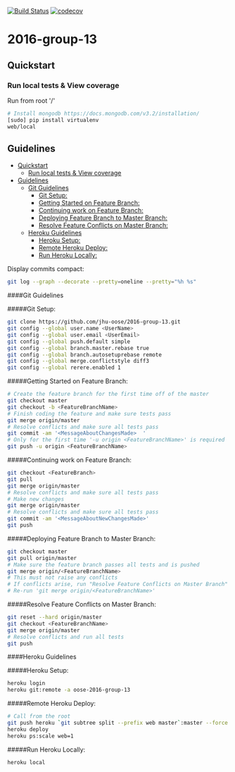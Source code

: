 [![Build Status](https://travis-ci.com/jhu-oose/2016-group-13.svg?token=fuXm9fRdis1gWqh7sYen&branch=master)](https://travis-ci.com/jhu-oose/2016-group-13)
[![codecov](https://codecov.io/gh/mbugrahanc/oose-2016-coverage/branch/master/graph/badge.svg?token=Tika9gx4FK)](https://codecov.io/gh/mbugrahanc/oose-2016-coverage)
# 2016-group-13

## Quickstart
### Run local tests & View coverage
Run from root '/'
```bash
# Install mongodb https://docs.mongodb.com/v3.2/installation/
[sudo] pip install virtualenv
web/local
```

## Guidelines
<!-- TOC START min:2 max:5 link:true update:true -->
  - [Quickstart](#quickstart)
    - [Run local tests & View coverage](#run-local-tests--view-coverage)
  - [Guidelines](#guidelines)
      - [Git Guidelines](#git-guidelines)
        - [Git Setup:](#git-setup--)
        - [Getting Started on Feature Branch:](#getting-started-on-feature-branch--)
        - [Continuing work on Feature Branch:](#continuing-work-on-feature-branch)
        - [Deploying Feature Branch to Master Branch:](#deploying-feature-branch-to-master-branch)
        - [Resolve Feature Conflicts on Master Branch:](#resolve-feature-conflicts-on-master-branch)
      - [Heroku Guidelines](#heroku-guidelines)
        - [Heroku Setup:](#heroku-setup)
        - [Remote Heroku Deploy:](#remote-heroku-deploy)
        - [Run Heroku Locally:](#run-heroku-locally)

<!-- TOC END -->

Display commits compact:
```bash
git log --graph --decorate --pretty=oneline --pretty="%h %s"
```
####Git Guidelines

#####Git Setup:  
```bash
git clone https://github.com/jhu-oose/2016-group-13.git
git config --global user.name <UserName>
git config --global user.email <UserEmail>
git config --global push.default simple
git config --global branch.master.rebase true
git config --global branch.autosetuprebase remote
git config --global merge.conflictstyle diff3
git config --global rerere.enabled 1
```

#####Getting Started on Feature Branch:  
```bash
# Create the feature branch for the first time off of the master  
git checkout master  
git checkout -b <FeatureBranchName>  
# Finish coding the feature and make sure tests pass  
git merge origin/master  
# Resolve conflicts and make sure all tests pass   
git commit -am '<MessageAboutChangesMade>  '
# Only for the first time '-u origin <FeatureBranchName>' is required  
git push -u origin <FeatureBranchName>  
```

#####Continuing work on Feature Branch:
```bash
git checkout <FeatureBranch>  
git pull  
git merge origin/master     
# Resolve conflicts and make sure all tests pass  
# Make new changes  
git merge origin/master  
# Resolve conflicts and make sure all tests pass  
git commit -am '<MessageAboutNewChangesMade>'  
git push
```

#####Deploying Feature Branch to Master Branch:
```bash  
git checkout master
git pull origin/master
# Make sure the feature branch passes all tests and is pushed  
git merge origin/<FeatureBranchName>  
# This must not raise any conflicts  
# If conflicts arise, run "Resolve Feature Conflicts on Master Branch"  
# Re-run 'git merge origin/<FeatureBranchName>'  
```

#####Resolve Feature Conflicts on Master Branch:
```bash
git reset --hard origin/master  
git checkout <FeatureBranchName>  
git merge origin/master   
# Resolve conflicts and run all tests  
git push  
```

####Heroku Guidelines

#####Heroku Setup:
```bash
heroku login  
heroku git:remote -a oose-2016-group-13
```

#####Remote Heroku Deploy:
```bash
# Call from the root
git push heroku `git subtree split --prefix web master`:master --force
heroku deploy
heroku ps:scale web=1
```

#####Run Heroku Locally:
```bash
heroku local
```
